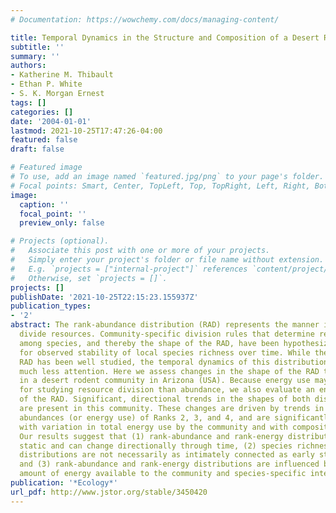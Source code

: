 ```yaml
---
# Documentation: https://wowchemy.com/docs/managing-content/

title: Temporal Dynamics in the Structure and Composition of a Desert Rodent Community
subtitle: ''
summary: ''
authors:
- Katherine M. Thibault
- Ethan P. White
- S. K. Morgan Ernest
tags: []
categories: []
date: '2004-01-01'
lastmod: 2021-10-25T17:47:26-04:00
featured: false
draft: false

# Featured image
# To use, add an image named `featured.jpg/png` to your page's folder.
# Focal points: Smart, Center, TopLeft, Top, TopRight, Left, Right, BottomLeft, Bottom, BottomRight.
image:
  caption: ''
  focal_point: ''
  preview_only: false

# Projects (optional).
#   Associate this post with one or more of your projects.
#   Simply enter your project's folder or file name without extension.
#   E.g. `projects = ["internal-project"]` references `content/project/deep-learning/index.md`.
#   Otherwise, set `projects = []`.
projects: []
publishDate: '2021-10-25T22:15:23.155937Z'
publication_types:
- '2'
abstract: The rank-abundance distribution (RAD) represents the manner in which species
  divide resources. Community-specific division rules that determine resource allocation
  among species, and thereby the shape of the RAD, have been hypothesized to account
  for observed stability of local species richness over time. While the shape of the
  RAD has been well studied, the temporal dynamics of this distribution have received
  much less attention. Here we assess changes in the shape of the RAD through time
  in a desert rodent community in Arizona (USA). Because energy use may be more appropriate
  for studying resource division than abundance, we also evaluate an energetic equivalent
  of the RAD. Significant, directional trends in the shapes of both distributions
  are present in this community. These changes are driven by trends in the relative
  abundances (or energy use) of Ranks 2, 3, and 4, and are significantly correlated
  with variation in total energy use by the community and with compositional change.
  Our results suggest that (1) rank-abundance and rank-energy distributions are not
  static and can change directionally through time, (2) species richness and rank
  distributions are not necessarily as intimately connected as early studies assumed,
  and (3) rank-abundance and rank-energy distributions are influenced by both the
  amount of energy available to the community and species-specific interactions.
publication: '*Ecology*'
url_pdf: http://www.jstor.org/stable/3450420
---
```

